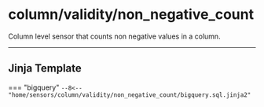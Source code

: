 # column/validity/non_negative_count
Column level sensor that counts non negative values in a column.
___
## Jinja Template

=== "bigquery"
    ```
    --8<-- "home/sensors/column/validity/non_negative_count/bigquery.sql.jinja2"
    ```
